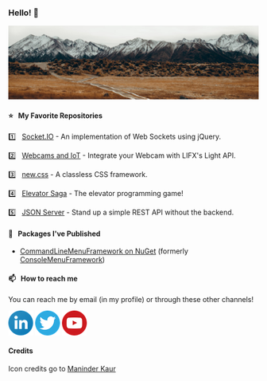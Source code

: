 ### Hello! 👋

![](https://raw.githubusercontent.com/jtucholski/jtucholski/master/images/mountains.jpg)


#### ⭐️ &nbsp;  My Favorite Repositories

1️⃣ &nbsp; [Socket.IO](https://github.com/jtucholski/socket-io-jquery) - An implementation of Web Sockets using jQuery.

2️⃣ &nbsp; [Webcams and IoT](https://github.com/jtucholski/webcams-and-iot) - Integrate your Webcam with LIFX's Light API.

3️⃣ &nbsp; [new.css](https://github.com/xz/new.css) - A classless CSS framework.

4️⃣ &nbsp; [Elevator Saga](https://github.com/magwo/elevatorsaga) - The elevator programming game!

5️⃣ &nbsp; [JSON Server](https://github.com/typicode/json-server) - Stand up a simple REST API without the backend.

#### 🌱  &nbsp; Packages I've Published

* [CommandLineMenuFramework on NuGet](https://www.nuget.org/packages/CommandLineMenuFramework/) (formerly [ConsoleMenuFramework](https://www.nuget.org/packages/ConsoleMenuFramework))

#### 📫 &nbsp;  How to reach me

You can reach me by email (in my profile) or through these other channels!

[![LinkedIn](https://raw.githubusercontent.com/jtucholski/jtucholski/master/images/linkedin.png)](https://www.linkedin.com/in/joshtucholski/)
[![Twitter](https://raw.githubusercontent.com/jtucholski/jtucholski/master/images/twitter.png)](https://www.twitter.com/jtucholski)
[![YouTube](https://raw.githubusercontent.com/jtucholski/jtucholski/master/images/youtube.png)](https://www.youtube.com/watch?v=dQw4w9WgXcQ)


#### Credits

Icon credits go to [Maninder Kaur](https://iconscout.com/contributors/maninderkaur)




<!--
**jtucholski/jtucholski** is a ✨ _special_ ✨ repository because its `README.md` (this file) appears on your GitHub profile.

Here are some ideas to get you started:

- 🔭 I’m currently working on ...
- 🌱 I’m currently learning ...
- 👯 I’m looking to collaborate on ...
- 🤔 I’m looking for help with ...
- 💬 Ask me about ...
- 📫 How to reach me: ...
- 😄 Pronouns: ...
- ⚡ Fun fact: ...
-->
